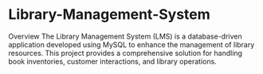 # Library-Management-System
Overview The Library Management System (LMS) is a database-driven application developed using MySQL to enhance the management of library resources. This project provides a comprehensive solution for handling book inventories, customer interactions, and library operations.
